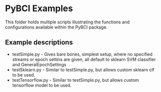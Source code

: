 # PyBCI Examples

This folder holds multiple scripts illustrating the functions and configurations available within the PyBCI package.

## Example descriptions
- testSimple.py - Gives bare bones, simplest setup, where no specified streams or epoch settins are given, all default to sklearn SVM classifier and GeneralEpochSettings
- testSklearn.py - Similar to testSimple.py, but allows custom sklearn clf to be used.
- testTensorflow.py - Similar to testSimple.py, but allows custom tensorflow model to be used.
